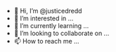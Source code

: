 - 👋 Hi, I’m @justicedredd
- 👀 I’m interested in ...
- 🌱 I’m currently learning ...
- 💞️ I’m looking to collaborate on ...
- 📫 How to reach me ...

<!---
justicedredd/justicedredd is a ✨ special ✨ repository because its `README.md` (this file) appears on your GitHub profile.
You can click the Preview link to take a look at your changes.
--->

